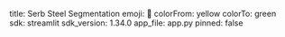 title: Serb Steel Segmentation
emoji: 🦀
colorFrom: yellow
colorTo: green
sdk: streamlit
sdk_version: 1.34.0
app_file: app.py
pinned: false
